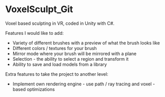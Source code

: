 # VoxelSculpt_Git
 Voxel based sculpting in VR, coded in Unity with C#.
 
 Features I would like to add:
 - Variety of different brushes with a preview of what the brush looks like
 - Different colors / textures for your brush
 - Mirror mode where your brush will be mirrored with a plane
 - Selection - the ability to select a region and transform it
 - Ability to save and load models from a library
 
 Extra features to take the project to another level:
 - Implement own rendering engine - use path / ray tracing and voxel - based optimizations
